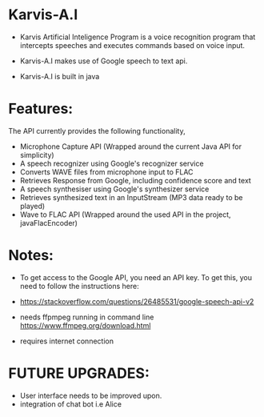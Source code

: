 # Karvis-A.I

* Karvis Artificial Inteligence Program is a voice recognition program that intercepts speeches and executes commands
based on voice input.

* Karvis-A.I makes use of Google speech to text api.
* Karvis-A.I is built in java




# Features:

The API currently provides the following functionality,

* Microphone Capture API (Wrapped around the current Java API for simplicity)
* A speech recognizer using Google's recognizer service
* Converts WAVE files from microphone input to FLAC 
* Retrieves Response from Google, including confidence score and text
* A speech synthesiser using Google's synthesizer service
* Retrieves synthesized text in an InputStream (MP3 data ready to be played)
* Wave to FLAC API (Wrapped around the used API in the project, javaFlacEncoder)




# Notes:

* To get access to the Google API, you need an API key. To get this, you need to follow the instructions here:

* https://stackoverflow.com/questions/26485531/google-speech-api-v2

* needs ffpmpeg running in command line https://www.ffmpeg.org/download.html
* requires internet connection





# FUTURE UPGRADES:

* User interface needs to be improved upon.
* integration of chat bot i.e Alice



